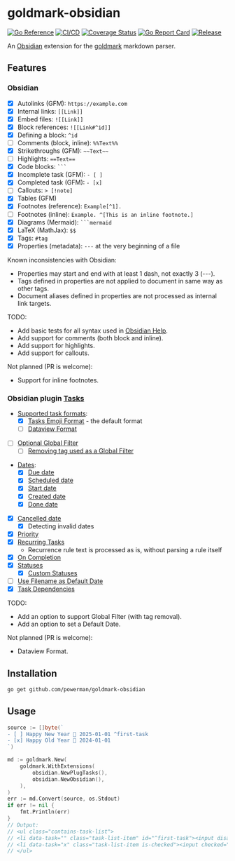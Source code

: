 # goldmark-obsidian

[![Go Reference](https://pkg.go.dev/badge/github.com/powerman/goldmark-obsidian.svg)](https://pkg.go.dev/github.com/powerman/goldmark-obsidian)
[![CI/CD](https://github.com/powerman/goldmark-obsidian/actions/workflows/CI&CD.yml/badge.svg)](https://github.com/powerman/goldmark-obsidian/actions/workflows/CI&CD.yml)
[![Coverage Status](https://coveralls.io/repos/github/powerman/goldmark-obsidian/badge.svg?branch=master)](https://coveralls.io/github/powerman/goldmark-obsidian?branch=master)
[![Go Report Card](https://goreportcard.com/badge/github.com/powerman/goldmark-obsidian)](https://goreportcard.com/report/github.com/powerman/goldmark-obsidian)
[![Release](https://img.shields.io/github/v/release/powerman/goldmark-obsidian)](https://github.com/powerman/goldmark-obsidian/releases/latest)

An [Obsidian](https://obsidian.md/) extension for the
[goldmark](https://github.com/yuin/goldmark) markdown parser.

## Features

### Obsidian

- [x] Autolinks (GFM): `https://example.com`
- [x] Internal links: `[[Link]]`
- [x] Embed files: `![[Link]]`
- [x] Block references: `![[Link#^id]]`
- [x] Defining a block: `^id`
- [ ] Comments (block, inline): `%%Text%%`
- [x] Strikethroughs (GFM): `~~Text~~`
- [ ] Highlights: `==Text==`
- [x] Code blocks: ` ``` `
- [x] Incomplete task (GFM): `- [ ]`
- [x] Completed task (GFM): `- [x]`
- [ ] Callouts: `> [!note]`
- [x] Tables (GFM)
- [x] Footnotes (reference): `Example[^1].`
- [ ] Footnotes (inline): `Example. ^[This is an inline footnote.]`
- [x] Diagrams (Mermaid): ` ```mermaid `
- [x] LaTeX (MathJax): `$$`
- [x] Tags: `#tag`
- [x] Properties (metadata): `---` at the very beginning of a file

Known inconsistencies with Obsidian:

- Properties may start and end with at least 1 dash, not exactly 3 (---).
- Tags defined in properties are not applied to document in same way as other tags.
- Document aliases defined in properties are not processed as internal link targets.

TODO:

- Add basic tests for all syntax used in [Obsidian Help](https://help.obsidian.md/Home).
- Add support for comments (both block and inline).
- Add support for highlights.
- Add support for callouts.

Not planned (PR is welcome):

- Support for inline footnotes.

### Obsidian plugin [Tasks](https://github.com/obsidian-tasks-group/obsidian-tasks)

- [Supported task formats](https://publish.obsidian.md/tasks/Reference/Task+Formats/About+Task+Formats):
  - [x] [Tasks Emoji Format](https://publish.obsidian.md/tasks/Reference/Task+Formats/Tasks+Emoji+Format) - the default format
  - [ ] [Dataview Format](https://publish.obsidian.md/tasks/Reference/Task+Formats/Dataview+Format)
- [ ] [Optional Global Filter](https://publish.obsidian.md/tasks/Getting+Started/Global+Filter)
  - [ ] [Removing tag used as a Global Filter](https://publish.obsidian.md/tasks/Getting+Started/Tags#Tags+and+the+Global+Filter)
- [Dates](https://publish.obsidian.md/tasks/Getting+Started/Dates):
  - [x] [Due date](https://publish.obsidian.md/tasks/Getting+Started/Dates#Due+date)
  - [x] [Scheduled date](https://publish.obsidian.md/tasks/Getting+Started/Dates#Scheduled+date)
  - [x] [Start date](https://publish.obsidian.md/tasks/Getting+Started/Dates#Start+date)
  - [x] [Created date](https://publish.obsidian.md/tasks/Getting+Started/Dates#Created+date)
  - [x] [Done date](https://publish.obsidian.md/tasks/Getting+Started/Dates#Done+date)
- [x] [Cancelled date](https://publish.obsidian.md/tasks/Getting+Started/Dates#Cancelled+date)
  - [x] Detecting invalid dates
- [x] [Priority](https://publish.obsidian.md/tasks/Getting+Started/Priority)
- [x] [Recurring Tasks](https://publish.obsidian.md/tasks/Getting+Started/Recurring+Tasks)
  - Recurrence rule text is processed as is, without parsing a rule itself
- [x] [On Completion](https://publish.obsidian.md/tasks/Getting+Started/On+Completion)
- [x] [Statuses](https://publish.obsidian.md/tasks/Getting+Started/Statuses)
  - [x] [Custom Statuses](https://publish.obsidian.md/tasks/Getting+Started/Statuses#Custom+Statuses)
- [ ] [Use Filename as Default Date](https://publish.obsidian.md/tasks/Getting+Started/Use+Filename+as+Default+Date)
- [x] [Task Dependencies](https://publish.obsidian.md/tasks/Getting+Started/Task+Dependencies)

TODO:

- Add an option to support Global Filter (with tag removal).
- Add an option to set a Default Date.

Not planned (PR is welcome):

- Dataview Format.

## Installation

```sh
go get github.com/powerman/goldmark-obsidian
```

## Usage

```go
source := []byte(`
- [ ] Happy New Year 📅 2025-01-01 ^first-task
- [x] Happy Old Year 📅 2024-01-01
`)

md := goldmark.New(
    goldmark.WithExtensions(
        obsidian.NewPlugTasks(),
        obsidian.NewObsidian(),
    ),
)
err := md.Convert(source, os.Stdout)
if err != nil {
    fmt.Println(err)
}
// Output:
// <ul class="contains-task-list">
// <li data-task="" class="task-list-item" id="^first-task"><input disabled="" type="checkbox" class="task-list-item-checkbox"> Happy New Year 📅 2025-01-01</li>
// <li data-task="x" class="task-list-item is-checked"><input checked="" disabled="" type="checkbox" class="task-list-item-checkbox"> Happy Old Year 📅 2024-01-01</li>
// </ul>
```
